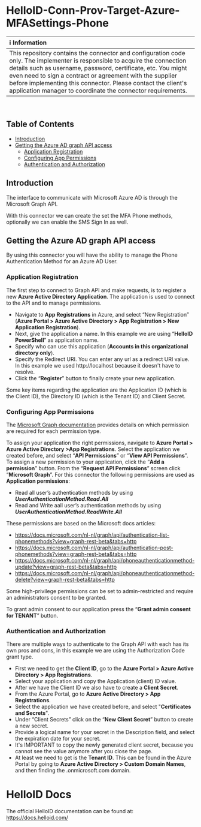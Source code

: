 # HelloID-Conn-Prov-Target-Azure-MFASettings-Phone

| :information_source: Information |
|:---------------------------|
| This repository contains the connector and configuration code only. The implementer is responsible to acquire the connection details such as username, password, certificate, etc. You might even need to sign a contract or agreement with the supplier before implementing this connector. Please contact the client's application manager to coordinate the connector requirements.       |

<br />

<!-- TABLE OF CONTENTS -->
## Table of Contents
* [Introduction](#introduction)
* [Getting the Azure AD graph API access](#getting-the-azure-ad-graph-api-access)
  * [Application Registration](#application-registration)
  * [Configuring App Permissions](#configuring-app-permissions)
  * [Authentication and Authorization](#authentication-and-authorization)

## Introduction
The interface to communicate with Microsoft Azure AD is through the Microsoft Graph API.

With this connector we can create the set the MFA Phone methods, optionally we can enable the SMS Sign In as well.

<!-- GETTING STARTED -->
## Getting the Azure AD graph API access

By using this connector you will have the ability to manage the Phone Authentication Method for an Azure AD User.

### Application Registration
The first step to connect to Graph API and make requests, is to register a new <b>Azure Active Directory Application</b>. The application is used to connect to the API and to manage permissions.

* Navigate to <b>App Registrations</b> in Azure, and select “New Registration” (<b>Azure Portal > Azure Active Directory > App Registration > New Application Registration</b>).
* Next, give the application a name. In this example we are using “<b>HelloID PowerShell</b>” as application name.
* Specify who can use this application (<b>Accounts in this organizational directory only</b>).
* Specify the Redirect URI. You can enter any url as a redirect URI value. In this example we used http://localhost because it doesn't have to resolve.
* Click the “<b>Register</b>” button to finally create your new application.

Some key items regarding the application are the Application ID (which is the Client ID), the Directory ID (which is the Tenant ID) and Client Secret.

### Configuring App Permissions
The [Microsoft Graph documentation](https://docs.microsoft.com/en-us/graph) provides details on which permission are required for each permission type.

To assign your application the right permissions, navigate to <b>Azure Portal > Azure Active Directory >App Registrations</b>.
Select the application we created before, and select “<b>API Permissions</b>” or “<b>View API Permissions</b>”.
To assign a new permission to your application, click the “<b>Add a permission</b>” button.
From the “<b>Request API Permissions</b>” screen click “<b>Microsoft Graph</b>”.
For this connector the following permissions are used as <b>Application permissions</b>:
*	Read all user’s authentication methods by using <b><i>UserAuthenticationMethod.Read.All</i></b>
*	Read and Write aall user’s authentication methods by using <b><i>UserAuthenticationMethod.ReadWrite.All</i></b>

These permissions are based on the Microsoft docs articles:
*	https://docs.microsoft.com/nl-nl/graph/api/authentication-list-phonemethods?view=graph-rest-beta&tabs=http
*	https://docs.microsoft.com/nl-nl/graph/api/authentication-post-phonemethods?view=graph-rest-beta&tabs=http
*	https://docs.microsoft.com/nl-nl/graph/api/phoneauthenticationmethod-update?view=graph-rest-beta&tabs=http
*	https://docs.microsoft.com/nl-nl/graph/api/phoneauthenticationmethod-delete?view=graph-rest-beta&tabs=http

Some high-privilege permissions can be set to admin-restricted and require an administrators consent to be granted.

To grant admin consent to our application press the “<b>Grant admin consent for TENANT</b>” button.

### Authentication and Authorization
There are multiple ways to authenticate to the Graph API with each has its own pros and cons, in this example we are using the Authorization Code grant type.

*	First we need to get the <b>Client ID</b>, go to the <b>Azure Portal > Azure Active Directory > App Registrations</b>.
*	Select your application and copy the Application (client) ID value.
*	After we have the Client ID we also have to create a <b>Client Secret</b>.
*	From the Azure Portal, go to <b>Azure Active Directory > App Registrations</b>.
*	Select the application we have created before, and select "<b>Certificates and Secrets</b>". 
*	Under “Client Secrets” click on the “<b>New Client Secret</b>” button to create a new secret.
*	Provide a logical name for your secret in the Description field, and select the expiration date for your secret.
*	It's IMPORTANT to copy the newly generated client secret, because you cannot see the value anymore after you close the page.
*	At least we need to get is the <b>Tenant ID</b>. This can be found in the Azure Portal by going to <b>Azure Active Directory > Custom Domain Names</b>, and then finding the .onmicrosoft.com domain.

# HelloID Docs
The official HelloID documentation can be found at: https://docs.helloid.com/
